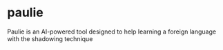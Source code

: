 # paulie
Paulie is an AI-powered tool designed to help learning a foreign language with the shadowing technique
